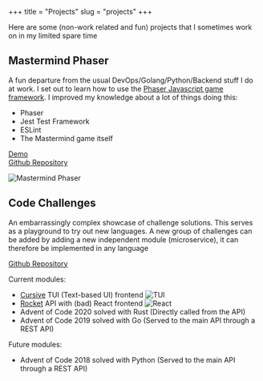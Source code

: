 +++
title = "Projects"
slug = "projects"
+++

Here are some (non-work related and fun) projects that I sometimes work on in my limited spare time

## Mastermind Phaser

A fun departure from the usual DevOps/Golang/Python/Backend stuff I do at work. I set out to learn how to use the [Phaser Javascript game framework](https://phaser.io/). I improved my knowledge about a lot of things doing this:
* Phaser
* Jest Test Framework
* ESLint
* The Mastermind game itself

[Demo](https://julienduchesne.github.io/mastermind-phaser/)  
[Github Repository](https://github.com/julienduchesne/mastermind-phaser)  

![Mastermind Phaser](/images/mastermind-phaser.png)

## Code Challenges

An embarrassingly complex showcase of challenge solutions. This serves as a playground to try out new languages. A new group of challenges can be added by adding a new independent module (microservice), it can therefore be implemented in any language

[Github Repository](https://github.com/julienduchesne/challenges)

Current modules:

* [Cursive](https://github.com/gyscos/cursive) TUI (Text-based UI) frontend
![TUI](/images/challenges-tui.gif)
* [Rocket](https://rocket.rs/) API with (bad) React frontend
![React](/images/challenges-react.gif)
* Advent of Code 2020 solved with Rust (Directly called from the API)
* Advent of Code 2019 solved with Go (Served to the main API through a REST API)

Future modules:

* Advent of Code 2018 solved with Python (Served to the main API through a REST API)
